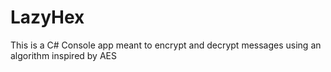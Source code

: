 # LazyHex
This is a C# Console app meant to encrypt and decrypt messages using an algorithm inspired by AES

